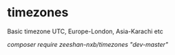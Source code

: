 # timezones
Basic timezone UTC, Europe-London, Asia-Karachi etc

*composer require zeeshan-nxb/timezones "dev-master"*

